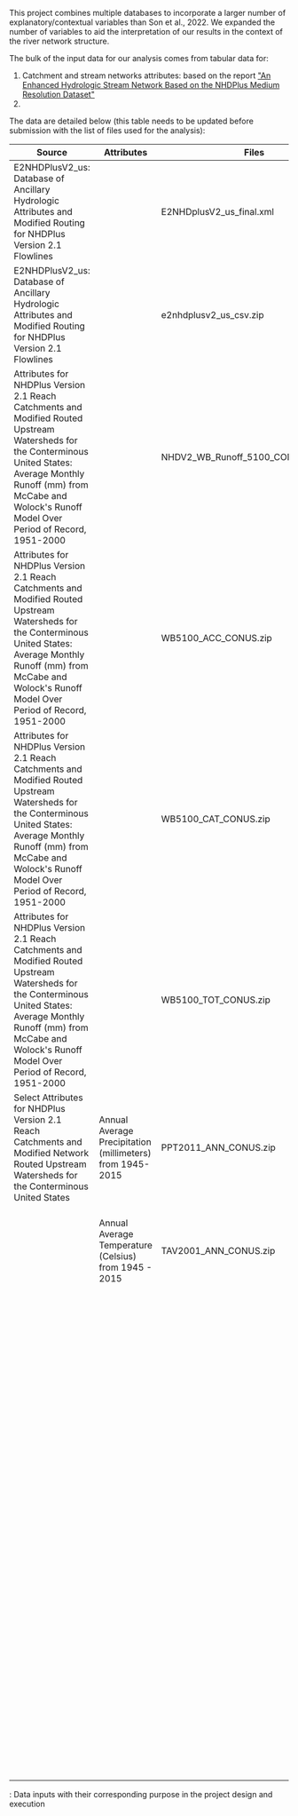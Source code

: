 This project combines multiple databases to incorporate a larger number of explanatory/contextual variables than Son et al., 2022. We expanded the number of variables to aid the interpretation of our results in the context of the river network structure.

The bulk of the input data for our analysis comes from tabular data for:

1.  Catchment and stream networks attributes: based on the report ["An Enhanced Hydrologic Stream Network Based on the NHDPlus Medium Resolution Dataset"](https://pubs.usgs.gov/sir/2019/5127/sir20195127.pdf)
2.  

The data are detailed below (this table needs to be updated before submission with the list of files used for the analysis):

| Source                                                                                                                                                                                                                             | Attributes                                                | Files                                | Purpose                                                                                                                                                         | Direct download link                                                |
|---------------|---------------|---------------|---------------|---------------|
| E2NHDPlusV2_us: Database of Ancillary Hydrologic Attributes and Modified Routing for NHDPlus Version 2.1 Flowlines                                                                                                                 |                                                           | E2NHDplusV2_us_final.xml             | Possible: stream network supplementary analysis                                                                                                                 | <https://www.sciencebase.gov/catalog/item/5d16509ee4b0941bde5d8ffe> |
| E2NHDPlusV2_us: Database of Ancillary Hydrologic Attributes and Modified Routing for NHDPlus Version 2.1 Flowlines                                                                                                                 |                                                           | e2nhdplusv2_us_csv.zip               | Possible: stream network supplementary analysis                                                                                                                 | <https://www.sciencebase.gov/catalog/item/5d16509ee4b0941bde5d8ffe> |
| Attributes for NHDPlus Version 2.1 Reach Catchments and Modified Routed Upstream Watersheds for the Conterminous United States: Average Monthly Runoff (mm) from McCabe and Wolock's Runoff Model Over Period of Record, 1951-2000 |                                                           | NHDV2_WB_Runoff_5100_CONUS_Final.xml | Possible: Intermittency analysis or interpretation                                                                                                              | <https://www.sciencebase.gov/catalog/item/573b5344e4b0dae0d5e3ad9c> |
| Attributes for NHDPlus Version 2.1 Reach Catchments and Modified Routed Upstream Watersheds for the Conterminous United States: Average Monthly Runoff (mm) from McCabe and Wolock's Runoff Model Over Period of Record, 1951-2000 |                                                           | WB5100_ACC_CONUS.zip                 | Possible: Intermittency analysis or interpretation                                                                                                              | <https://www.sciencebase.gov/catalog/item/573b5344e4b0dae0d5e3ad9c> |
| Attributes for NHDPlus Version 2.1 Reach Catchments and Modified Routed Upstream Watersheds for the Conterminous United States: Average Monthly Runoff (mm) from McCabe and Wolock's Runoff Model Over Period of Record, 1951-2000 |                                                           | WB5100_CAT_CONUS.zip                 | Possible: Intermittency analysis or interpretation                                                                                                              | <https://www.sciencebase.gov/catalog/item/573b5344e4b0dae0d5e3ad9c> |
| Attributes for NHDPlus Version 2.1 Reach Catchments and Modified Routed Upstream Watersheds for the Conterminous United States: Average Monthly Runoff (mm) from McCabe and Wolock's Runoff Model Over Period of Record, 1951-2000 |                                                           | WB5100_TOT_CONUS.zip                 | Possible: Intermittency analysis or interpretation                                                                                                              | <https://www.sciencebase.gov/catalog/item/573b5344e4b0dae0d5e3ad9c> |
| Select Attributes for NHDPlus Version 2.1 Reach Catchments and Modified Network Routed Upstream Watersheds for the Conterminous United States                                                                                      | Annual Average Precipitation (millimeters) from 1945-2015 | PPT2011_ANN_CONUS.zip                | Climate and Water Balance Model, characteristics such as model outputs of runoff, actual evapotranspiration or ground water storage.                            | <https://www.sciencebase.gov/catalog/item/57bf5c07e4b0f2f0ceb75b1b> |
|                                                                                                                                                                                                                                    | Annual Average Temperature (Celsius) from 1945 - 2015     | TAV2001_ANN_CONUS.zip                | Climate, characteristics such as mean precipitation, temperature, relative humidity, or evapotranspiration                                                      | <https://www.sciencebase.gov/catalog/item/5787ea72e4b0d27deb377b6d> |
|                                                                                                                                                                                                                                    |                                                           |                                      | Hydrologic, characteristics such as base flow or infiltration excess overland flow.Hydrologic Modifications, characteristics such as dam storage or tile drains |                                                                     |
|                                                                                                                                                                                                                                    |                                                           |                                      | Landscape, characteristics such as NLCD, CDL or NWALT                                                                                                           |                                                                     |
|                                                                                                                                                                                                                                    |                                                           |                                      | Regions, characteristics such as EcoRegions, Physiography or Hydrologic Landscapes                                                                              |                                                                     |
|                                                                                                                                                                                                                                    |                                                           |                                      | Soils, characteristics such as STATSGO, soil salinity, and soil restrictive layer                                                                               |                                                                     |
|                                                                                                                                                                                                                                    |                                                           |                                      | Topographic Characteristics, characteristics such as basin area, slope and elevation.                                                                           |                                                                     |
|                                                                                                                                                                                                                                    |                                                           |                                      |                                                                                                                                                                 |                                                                     |
|                                                                                                                                                                                                                                    |                                                           |                                      |                                                                                                                                                                 |                                                                     |
|                                                                                                                                                                                                                                    |                                                           |                                      | Geology, characteristics such as Hunt or Soller surficial geologies.                                                                                            |                                                                     |
|                                                                                                                                                                                                                                    |                                                           |                                      |                                                                                                                                                                 |                                                                     |
|                                                                                                                                                                                                                                    |                                                           |                                      |                                                                                                                                                                 |                                                                     |
|                                                                                                                                                                                                                                    |                                                           |                                      |                                                                                                                                                                 |                                                                     |
|                                                                                                                                                                                                                                    |                                                           |                                      |                                                                                                                                                                 |                                                                     |
|                                                                                                                                                                                                                                    |                                                           |                                      |                                                                                                                                                                 |                                                                     |
|                                                                                                                                                                                                                                    |                                                           |                                      |                                                                                                                                                                 |                                                                     |
|                                                                                                                                                                                                                                    |                                                           |                                      |                                                                                                                                                                 |                                                                     |

: Data inputs with their corresponding purpose in the project design and execution
